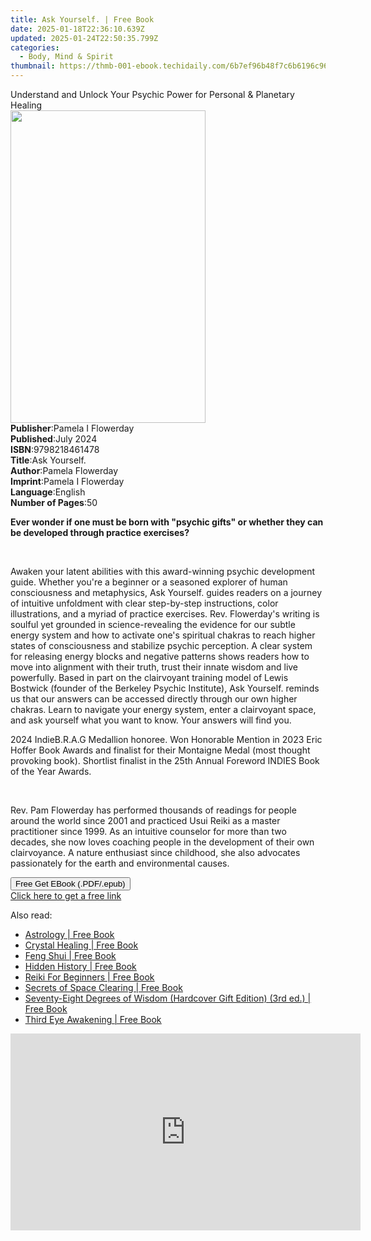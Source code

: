 ```yaml
---
title: Ask Yourself. | Free Book
date: 2025-01-18T22:36:10.639Z
updated: 2025-01-24T22:50:35.799Z
categories:
  - Body, Mind & Spirit
thumbnail: https://thmb-001-ebook.techidaily.com/6b7ef96b48f7c6b6196c96114c744bccbbe1b3fb47def45676d4df5df902f6e9.jpg
---
```

<main id="book-container">
  <div class="flex flex-col">
    <div class="book-brief flex-1 py-6 px-4 sm:p-6 md:py-10 md:px-8">
      <!-- brief-->
      <div class="book-brief-main">
        Understand and Unlock Your Psychic Power for Personal & Planetary
        Healing
      </div>
    </div>
    <div
      class="book-meta-info flex-1 grid gap-4 col-start-1 col-end-3 row-start-1 sm:mb-6 sm:grid-cols-4 lg:gap-6 lg:col-start-2 lg:row-end-6 lg:row-span-6 lg:mb-0"
    >
      <div
        class="book-meta-info-left place-content-center mt-4 p-4 text-sm leading-6 col-start-2 col-span-2 dark:text-slate-400"
      >
        <img
          class="w-full h-500 object-cover rounded-lg sm:h-255 sm:col-span-2 lg:col-span-full"
          src="https://img-001-ebook.techidaily.com/3247b07a623ec96fffab60d72e192aed74d65992ab7019ff8d023d0201099c68.jpg"
          alt=""
          width="312"
          height="500"
        />
      </div>
      <div
        class="book-meta-info-right mt-2 col-start-1 row-start-2 col-span-3 self-center"
      >
        <!-- meta data  -->
        <div class="flex flex-col px-4 md:px-8">
          <div class="flex-1">
            <strong>Publisher</strong>:<span class="px-2"
              >Pamela I Flowerday</span
            >
          </div>
          <div class="flex-1">
            <strong>Published</strong>:<span class="px-2">July 2024</span>
          </div>
          <div class="flex-1">
            <strong>ISBN</strong>:<span class="px-2">9798218461478</span>
          </div>
          <div class="flex-1">
            <strong>Title</strong>:<span class="px-2">Ask Yourself.</span>
          </div>
          <div class="flex-1">
            <strong>Author</strong>:<span class="px-2">Pamela Flowerday</span>
          </div>
          <div class="flex-1">
            <strong>Imprint</strong>:<span class="px-2"
              >Pamela I Flowerday</span
            >
          </div>
          <div class="flex-1">
            <strong>Language</strong>:<span class="px-2">English</span>
          </div>
          <div class="flex-1">
            <strong>Number of Pages</strong>:<span class="px-2">50</span>
          </div>
        </div>
      </div>
    </div>
    <div class="book-description flex-1 py-6 px-4 sm:p-6 md:py-10 md:px-8">
      <div class="book-description-main">
        <div accordion-content="" id="description">
          <p>
            <strong
              >Ever wonder if one must be born with "psychic gifts" or whether
              they can be developed through practice exercises?</strong
            >
          </p>
          <p><br /></p>
          <p>
            Awaken your latent abilities with this award-winning psychic
            development guide. Whether you're a beginner or a seasoned explorer
            of human consciousness and metaphysics, Ask Yourself. guides readers
            on a journey of intuitive unfoldment with clear step-by-step
            instructions, color illustrations, and a myriad of practice
            exercises. Rev. Flowerday's writing is soulful yet grounded in
            science-revealing the evidence for our subtle energy system and how
            to activate one's spiritual chakras to reach higher states of
            consciousness and stabilize psychic perception. A clear system for
            releasing energy blocks and negative patterns shows readers how to
            move into alignment with their truth, trust their innate wisdom and
            live powerfully. Based in part on the clairvoyant training model of
            Lewis Bostwick (founder of the Berkeley Psychic Institute), Ask
            Yourself. reminds us that our answers can be accessed directly
            through our own higher chakras. Learn to navigate your energy
            system, enter a clairvoyant space, and ask yourself what you want to
            know. Your answers will find you.
          </p>
          <p></p>
          <p>
            2024 IndieB.R.A.G Medallion honoree. Won Honorable Mention in 2023
            Eric Hoffer Book Awards and finalist for their Montaigne Medal (most
            thought provoking book). Shortlist finalist in the 25th Annual
            Foreword INDIES Book of the Year Awards.
          </p>
          <p><br /></p>
          <p>
            Rev. Pam Flowerday has performed thousands of readings for people
            around the world since 2001 and practiced Usui Reiki as a master
            practitioner since 1999. As an intuitive counselor for more than two
            decades, she now loves coaching people in the development of their
            own clairvoyance. A nature enthusiast since childhood, she also
            advocates passionately for the earth and environmental causes.
          </p>
        </div>
        <div class="accordion-fader"></div>
      </div>
    </div>
    <div class="book-excerpts flex-1 py-6 px-4 sm:p-6 md:py-10 md:px-8"></div>
    <div
      class="book-about-author flex-1 py-6 px-4 sm:p-6 md:py-10 md:px-8"
    ></div>
    <div class="book-free-get flex-1 py-6 px-4 sm:p-6 md:py-10 md:px-8">
      <button
        id="btn-free-get"
        class="bg-blue-500 hover:bg-blue-700 text-white font-bold py-2 px-4 rounded"
      >
        Free Get EBook (.PDF/.epub)
      </button>
      <div id="countdown-display" class="px-2 text-lg mt-2"></div>
      <a
        id="free-link"
        class="hidden bg-blue-500 hover:bg-blue-700 text-white font-bold py-2 px-4 rounded"
        href="https://www.ebooks.com/en-us/book/211412909/ask-yourself/pamela-flowerday/"
        target="_blank"
        >Click here to get a free link</a
      >
    </div>
    <script>
      let countdownTime = 0;
      let countdownInterval = null;
      document
        .getElementById('btn-free-get')
        .addEventListener('click', startCountdown);
      function startCountdown() {
        countdownTime = new Date().getTime() + 60000 * 3;
        countdownInterval = setInterval(updateCountdown, 1000);
        document.getElementById('btn-free-get').disabled = true;
        document
          .getElementById('btn-free-get')
          .classList.add('bg-gray-500', 'cursor-not-allowed');
      }
      function updateCountdown() {
        let currentTime = new Date().getTime();
        let timeLeft = countdownTime - currentTime;
        let secondsLeft = Math.floor(timeLeft / 1000);
        document.getElementById('countdown-display').innerHTML =
          `Remaining time: ${secondsLeft} seconds.`;
        if (secondsLeft <= 0) {
          clearInterval(countdownInterval);
          document.getElementById('btn-free-get').classList.add('hidden');
          document.getElementById('free-link').classList.remove('hidden');
          document.getElementById('countdown-display').innerHTML = '';
        }
      }
    </script>
  </div>
</main>

<ins class="adsbygoogle"
      style="display:block"
      data-ad-client="ca-pub-7571918770474297"
      data-ad-slot="8358498916"
      data-ad-format="auto"
      data-full-width-responsive="true"></ins>
    

<span class="atpl-alsoreadstyle">Also read:</span>
<div><ul>
<li><a href="https://novels-ebooks.techidaily.com/210004006-9781761035135-astrology/"><u>Astrology | Free Book</u></a></li>
<li><a href="https://novels-ebooks.techidaily.com/210004001-9781761035043-crystal-healing/"><u>Crystal Healing | Free Book</u></a></li>
<li><a href="https://novels-ebooks.techidaily.com/210003945-9781761035012-feng-shui/"><u>Feng Shui | Free Book</u></a></li>
<li><a href="https://novels-ebooks.techidaily.com/210004939-9781578597185-hidden-history/"><u>Hidden History | Free Book</u></a></li>
<li><a href="https://novels-ebooks.techidaily.com/210004461-9781761035241-reiki-for-beginners/"><u>Reiki For Beginners | Free Book</u></a></li>
<li><a href="https://novels-ebooks.techidaily.com/210006685-9781401961541-secrets-of-space-clearing/"><u>Secrets of Space Clearing | Free Book</u></a></li>
<li><a href="https://novels-ebooks.techidaily.com/210006368-9781633412224-seventy-eight-degrees-of-wisdom-hardcover-gift-edition-3rd-ed/"><u>Seventy-Eight Degrees of Wisdom (Hardcover Gift Edition) (3rd ed.) | Free Book</u></a></li>
<li><a href="https://novels-ebooks.techidaily.com/210004003-9781761035036-third-eye-awakening/"><u>Third Eye Awakening | Free Book</u></a></li>
</ul></div>

<!-- affiliate ads begin -->
<iframe width="560" height="315" src="https://www.youtube.com/embed/qn1XkPJde9Y?si=i6ZJARXO8sJhy2FV" title="YouTube video player" frameborder="0" allow="accelerometer; autoplay; clipboard-write; encrypted-media; gyroscope; picture-in-picture; web-share" referrerpolicy="strict-origin-when-cross-origin" allowfullscreen></iframe>
<!-- affiliate ads end -->

